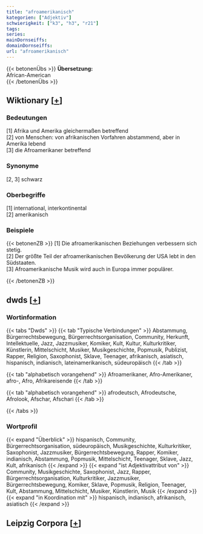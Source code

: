 ```yaml
---
title: "afroamerikanisch"
kategorien: ["Adjektiv"]
schwierigkeit: ["k3", "h3", "r21"]
tags:
series:
mainDornseiffs:
domainDornseiffs:
url: "afroamerikanisch"
---
```


{{< betonenÜbs >}}
**Übersetzung:**  
African-American  
{{< /betonenÜbs >}}

## Wiktionary [[+](https://de.wiktionary.org/wiki/afroamerikanisch)]

### Bedeutungen
[1] Afrika und Amerika gleichermaßen betreffend  
[2] von Menschen: von afrikanischen Vorfahren abstammend, aber in Amerika lebend  
[3] die Afroamerikaner betreffend  

### Synonyme
[2, 3] schwarz  

### Oberbegriffe
[1] international, interkontinental  
[2] amerikanisch  

### Beispiele
{{< betonenZB >}}
[1] Die afroamerikanischen Beziehungen verbessern sich stetig.  
[2] Der größte Teil der afroamerikanischen Bevölkerung der USA lebt in den Südstaaten.  
[3] Afroamerikanische Musik wird auch in Europa immer populärer.  

{{< /betonenZB >}}


## dwds [[+](https://www.dwds.de/wb/afroamerikanisch)]

### Wortinformation
{{< tabs "Dwds" >}}
{{< tab "Typische Verbindungen" >}}
Abstammung, Bürgerrechtsbewegung, Bürgerrechtsorganisation, Community, Herkunft, Intellektuelle, Jazz, Jazzmusiker, Komiker, Kult, Kultur, Kulturkritiker, Künstlerin, Mittelschicht, Musiker, Musikgeschichte, Popmusik, Publizist, Rapper, Religion, Saxophonist, Sklave, Teenager, afrikanisch, asiatisch, hispanisch, indianisch, lateinamerikanisch, südeuropäisch
{{< /tab >}}

{{< tab "alphabetisch vorangehend" >}}
Afroamerikaner, Afro-Amerikaner, afro-, Afro, Afrikareisende
{{< /tab >}}

{{< tab "alphabetisch vorangehend" >}}
afrodeutsch, Afrodeutsche, Afrolook, Afschar, Afschari
{{< /tab >}}

{{< /tabs >}}

### Wortprofil
{{< expand "Überblick" >}} hispanisch, Community, Bürgerrechtsorganisation, südeuropäisch, Musikgeschichte, Kulturkritiker, Saxophonist, Jazzmusiker, Bürgerrechtsbewegung, Rapper, Komiker, indianisch, Abstammung, Popmusik, Mittelschicht, Teenager, Sklave, Jazz, Kult, afrikanisch {{< /expand >}}
{{< expand "ist Adjektivattribut von" >}} Community, Musikgeschichte, Saxophonist, Jazz, Rapper, Bürgerrechtsorganisation, Kulturkritiker, Jazzmusiker, Bürgerrechtsbewegung, Komiker, Sklave, Popmusik, Religion, Teenager, Kult, Abstammung, Mittelschicht, Musiker, Künstlerin, Musik {{< /expand >}}
{{< expand "in Koordination mit" >}} hispanisch, indianisch, afrikanisch, asiatisch {{< /expand >}}

## Leipzig Corpora [[+](https://corpora.uni-leipzig.de/en/res?word=afroamerikanisch&corpusId=deu_newscrawl-public_2018)]

